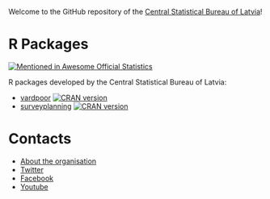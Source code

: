 Welcome to the GitHub repository of the [Central Statistical Bureau of Latvia](http://www.csb.gov.lv/en)!


# R Packages

[![Mentioned in Awesome Official Statistics ](https://awesome.re/mentioned-badge.svg)](http://www.awesomeofficialstatistics.org)

R packages developed by the Central Statistical Bureau of Latvia:

- [vardpoor](https://csblatvia.github.io/vardpoor/) [![CRAN version](http://www.r-pkg.org/badges/version/vardpoor "CRAN version")](https://cran.r-project.org/package=vardpoor)
- [surveyplanning](https://csblatvia.github.io/surveyplanning/) [![CRAN version](http://www.r-pkg.org/badges/version/surveyplanning "CRAN version")](https://cran.r-project.org/package=surveyplanning)


# Contacts

- [About the organisation](https://www.csb.gov.lv/en/about-us/contacts-and-information-for-media/about-organisation)
- [Twitter](https://twitter.com/csb_latvia)
- [Facebook](https://www.facebook.com/csplatvija)
- [Youtube](https://www.youtube.com/channel/UCR194vmkemvORsqlXO1JJtw)
